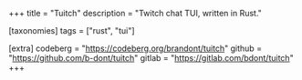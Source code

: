 +++
title = "Tuitch"
description = "Twitch chat TUI, written in Rust."

[taxonomies]
tags = ["rust", "tui"]

[extra]
codeberg = "https://codeberg.org/brandont/tuitch"
github = "https://github.com/b-dont/tuitch"
gitlab = "https://gitlab.com/bdont/tuitch"
+++
